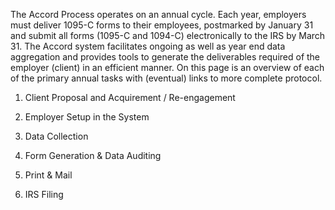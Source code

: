 The Accord Process operates on an annual cycle. Each year, employers must deliver 1095-C forms to their employees, postmarked by January 31 and submit all forms \(1095-C and 1094-C\) electronically to the IRS by March 31. The Accord system facilitates ongoing as well as year end data aggregation and provides tools to generate the deliverables required of the employer \(client\) in an efficient manner. On this page is an overview of each of the primary annual tasks with \(eventual\) links to more complete protocol.

1. Client Proposal and Acquirement / Re-engagement

2. Employer Setup in the System

3. Data Collection

4. Form Generation & Data Auditing

5. Print & Mail

6. IRS Filing



